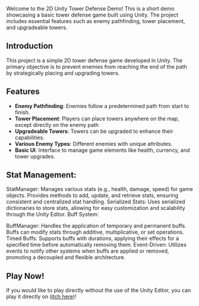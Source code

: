 Welcome to the 2D Unity Tower Defense Demo! This is a short demo showcasing a basic tower defense game built using Unity. The project includes essential features such as enemy pathfinding, tower placement, and upgradeable towers.


## Introduction

This project is a simple 2D tower defense game developed in Unity. The primary objective is to prevent enemies from reaching the end of the path by strategically placing and upgrading towers.

## Features

- **Enemy Pathfinding**: Enemies follow a predetermined path from start to finish.
- **Tower Placement**: Players can place towers anywhere on the map, except directly on the enemy path
- **Upgradeable Towers**: Towers can be upgraded to enhance their capabilities. 
- **Various Enemy Types**: Different enemies with unique attributes.
- **Basic UI**: Interface to manage game elements like health, currency, and tower upgrades.
## Stat Management:

StatManager: Manages various stats (e.g., health, damage, speed) for game objects. Provides methods to add, update, and retrieve stats, ensuring consistent and centralized stat handling.
Serialized Stats: Uses serialized dictionaries to store stats, allowing for easy customization and scalability through the Unity Editor.
Buff System:

BuffManager: Handles the application of temporary and permanent buffs. Buffs can modify stats through additive, multiplicative, or set operations.
Timed Buffs: Supports buffs with durations, applying their effects for a specified time before automatically removing them.
Event-Driven: Utilizes events to notify other systems when buffs are applied or removed, promoting a decoupled and flexible architecture.

## Play Now!
If you would like to play directly without the use of the Unity Editor, you can play it directly on ([itch here](https://la-jer.itch.io/tower-defense-demo))!


